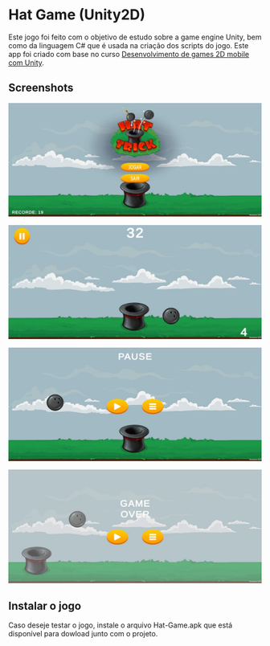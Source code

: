 # **Hat Game (Unity2D)**

Este jogo foi feito com o objetivo de estudo sobre a game engine Unity, bem como da linguagem C# que é usada na criação dos scripts do jogo.
Este app foi criado com base no curso [Desenvolvimento de games 2D mobile com Unity](https://www.udemy.com/course/desenvolvimento-de-games-2d-mobile-com-unity/).

## **Screenshots**

![](https://github.com/EuDavidReis-ODev/hat-game-unity/blob/master/ImagesReadme/MainMenu.jpeg?raw=true)

![](https://github.com/EuDavidReis-ODev/hat-game-unity/blob/master/ImagesReadme/Game.jpeg?raw=true)

![](https://github.com/EuDavidReis-ODev/hat-game-unity/blob/master/ImagesReadme/Pause.jpeg?raw=true)

![](https://github.com/EuDavidReis-ODev/hat-game-unity/blob/master/ImagesReadme/GameOver.jpeg?raw=true)

## Instalar o jogo

Caso deseje testar o jogo, instale o arquivo Hat-Game.apk que está disponível para dowload junto com o projeto.